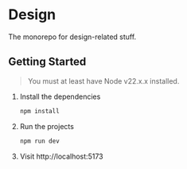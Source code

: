 # Design

The monorepo for design-related stuff.

## Getting Started

> You must at least have Node v22.x.x installed.

1. Install the dependencies

   ```bash
   npm install
   ```

2. Run the projects

   ```bash
   npm run dev
   ```

3. Visit http://localhost:5173
